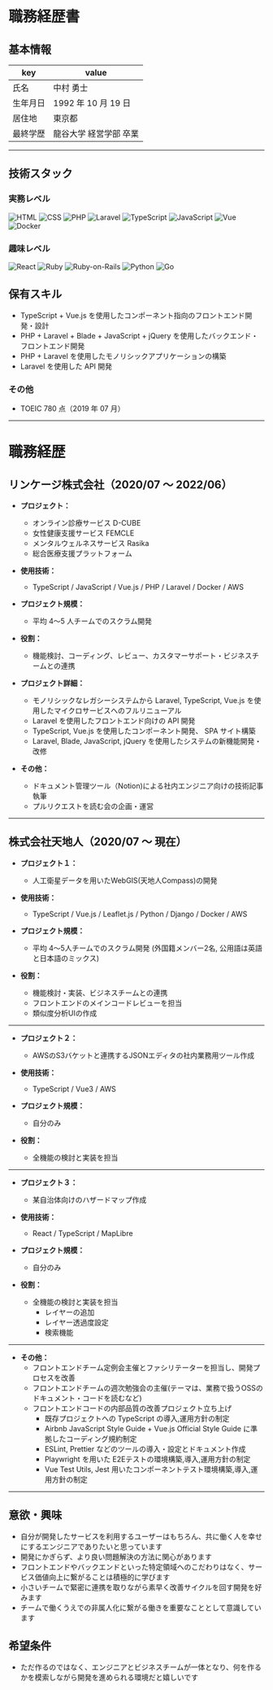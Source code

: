 # 職務経歴書

## 基本情報

|key|value|
|---|---|
|氏名|中村 勇士|
|生年月日|1992 年 10 月 19 日|
|居住地|東京都|
|最終学歴|龍谷大学 経営学部 卒業|

---

## 技術スタック

### 実務レベル
<p>

  <img alt="HTML" src="https://img.shields.io/badge/-HTML5-333.svg?logo=html5&style=flat">
  <img alt="CSS" src="https://img.shields.io/badge/-CSS3-1572B6.svg?logo=css3&style=flat">  
  <img alt="PHP" src="https://img.shields.io/badge/PHP-ccc.svg?logo=php&style=flat">
  <img alt="Laravel" src="https://img.shields.io/badge/-Laravel-E74430.svg?logo=laravel&style=plastic">
  <img alt="TypeScript" src="https://img.shields.io/badge/-TypeScript-007ACC?style=flat-square&logo=typescript&logoColor=white" />
  <img alt="JavaScript" src="https://img.shields.io/badge/-JavaScript-F7DF1E?style=flat-square&logo=JavaScript&logoColor=white" />
  <img alt="Vue" src="https://img.shields.io/badge/-Vue.js-4FC08D?style=flat-square&logo=Vue.js&logoColor=white" />
  <img alt="Docker" src="https://img.shields.io/badge/-Docker-46a2f1?style=flat-square&logo=docker&logoColor=white" />

</p>

### 趣味レベル
<p>
  <img alt="React" src="https://img.shields.io/badge/-React-45b8d8?style=flat-square&logo=react&logoColor=white" />
  <img alt="Ruby" src="https://img.shields.io/badge/-Ruby-CC342D?style=flat-square&logo=Ruby&logoColor=white" />
  <img alt="Ruby-on-Rails" src="https://img.shields.io/badge/-Rails-CC0000?style=flat-square&logo=Ruby-on-Rails&logoColor=white" />
  <img alt="Python" src="https://img.shields.io/badge/-Python-3776AB?style=flat-square&logo=Python&logoColor=white" />
    <img alt="Go" src="https://img.shields.io/badge/-Go-76E1FE.svg?logo=go&style=plastic">
  
<!--   <img alt="GraphQL" src="https://img.shields.io/badge/-GraphQL-E10098?style=flat-square&logo=graphql&logoColor=white" /> -->
<!--   <img alt="Apollo" src="https://img.shields.io/badge/-Apollo%20GraphQL-311C87?style=flat-square&logo=apollo-graphql&logoColor=white" /> -->
</p>

## 保有スキル
- TypeScript + Vue.js を使用したコンポーネント指向のフロントエンド開発・設計
- PHP + Laravel + Blade + JavaScript + jQuery を使用したバックエンド・フロントエンド開発
- PHP + Laravel を使用したモノリシックアプリケーションの構築
- Laravel を使用した API 開発

### その他
- TOEIC 780 点（2019 年 07 月）

---

# 職務経歴

## リンケージ株式会社（2020/07 〜 2022/06）

- **プロジェクト：**
  - オンライン診療サービス D-CUBE
  - 女性健康支援サービス FEMCLE
  - メンタルウェルネスサービス Rasika
  - 総合医療支援プラットフォーム

- **使用技術：**
  - TypeScript / JavaScript / Vue.js / PHP / Laravel / Docker / AWS

- **プロジェクト規模：**
    - 平均 4〜5 人チームでのスクラム開発
- **役割：**
    - 機能検討、コーディング、レビュー、カスタマーサポート・ビジネスチームとの連携
- **プロジェクト詳細：**
    - モノリシックなレガシーシステムから Laravel, TypeScript, Vue.js を使用したマイクロサービスへのフルリニューアル 
    - Laravel を使用したフロントエンド向けの API 開発
    - TypeScript, Vue.js を使用したコンポーネント開発、 SPA サイト構築
    - Laravel, Blade, JavaScript, jQuery を使用したシステムの新機能開発・改修

- **その他：**
    - ドキュメント管理ツール（Notion)による社内エンジニア向けの技術記事執筆
    - プルリクエストを読む会の企画・運営
---

## 株式会社天地人（2020/07 〜 現在） 

- **プロジェクト１：**
  - 人工衛星データを用いたWebGIS(天地人Compass)の開発

- **使用技術：**
  - TypeScript / Vue.js / Leaflet.js / Python / Django / Docker / AWS

- **プロジェクト規模：**
    - 平均 4〜5人チームでのスクラム開発 (外国籍メンバー2名, 公用語は英語と日本語のミックス)
- **役割：**
    - 機能検討・実装、ビジネスチームとの連携
    - フロントエンドのメインコードレビューを担当
    - 類似度分析UIの作成

--- 

- **プロジェクト２：**
  - AWSのS3バケットと連携するJSONエディタの社内業務用ツール作成
- **使用技術：**
  - TypeScript / Vue3 / AWS

- **プロジェクト規模：**
    - 自分のみ
- **役割：**
    - 全機能の検討と実装を担当

--- 

- **プロジェクト３：**
  - 某自治体向けのハザードマップ作成

- **使用技術：**
  - React / TypeScript / MapLibre

- **プロジェクト規模：**
    - 自分のみ
- **役割：**
    - 全機能の検討と実装を担当
      - レイヤーの追加
      - レイヤー透過度設定
      - 検索機能
--- 

- **その他：**
    - フロントエンドチーム定例会主催とファシリテーターを担当し、開発プロセスを改善
    - フロントエンドチームの週次勉強会の主催(テーマは、業務で扱うOSSのドキュメント・コードを読むなど)
    - フロントエンドコードの内部品質の改善プロジェクト立ち上げ 
      - 既存プロジェクトへの TypeScript の導入,運用方針の制定
      - Airbnb JavaScript Style Guide + Vue.js Official Style Guide に準拠したコーディング規約制定
      - ESLint, Prettier などのツールの導入・設定とドキュメント作成
      - Playwright を用いた E2Eテストの環境構築,導入,運用方針の制定
      - Vue Test Utils, Jest 用いたコンポーネントテスト環境構築,導入,運用方針の制定
      
<!--     - 社内LT -->

<!-- ---  -->
<!-- ### 個人開発活動
#### リポジトリ

#### StoryBook による React + TypeScript 共通コンポーネント管理
- リポジトリURL
https://github.com/twinstwins/study/tree/master/javascript/react/storybook

- デプロイURL
https://www.chromatic.com/library?appId=6252bd13824590003a9de81e&branch=master


#### React + TypeScript + Nginx + Golang + MySQL を使用した TODOアプリケーション
- リポジトリURL
https://github.com/twinstwins/study/tree/master/project/golang_react_todo_app


#### 汎用学習用リポジトリ
- リポジトリURL
https://github.com/twinstwins/study
 -->

---

## 意欲・興味
- 自分が開発したサービスを利用するユーザーはもちろん、共に働く人を幸せにするエンジニアでありたいと思っています
- 開発にかぎらず、より良い問題解決の方法に関心があります
- フロントエンドやバックエンドといった特定領域へのこだわりはなく、サービス価値向上に繋がることは積極的に学びます
- 小さいチームで緊密に連携を取りながら素早く改善サイクルを回す開発を好みます
- チームで働くうえでの非属人化に繋がる働きを重要なこととして意識しています

## 希望条件
- ただ作るのではなく、エンジニアとビジネスチームが一体となり、何を作るかを模索しながら開発を進められる環境だと嬉しいです
